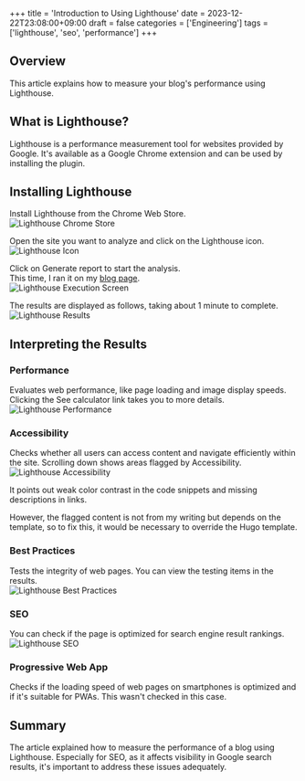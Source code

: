 +++
title = 'Introduction to Using Lighthouse'
date = 2023-12-22T23:08:00+09:00
draft = false
categories = ['Engineering']
tags = ['lighthouse', 'seo', 'performance']
+++

## Overview
This article explains how to measure your blog's performance using Lighthouse.

## What is Lighthouse?
Lighthouse is a performance measurement tool for websites provided by Google. It's available as a Google Chrome extension and can be used by installing the plugin.

## Installing Lighthouse
Install Lighthouse from the Chrome Web Store.  
![Lighthouse Chrome Store](img-009-001.png)

Open the site you want to analyze and click on the Lighthouse icon.  
![Lighthouse Icon](img-009-002.png)

Click on Generate report to start the analysis.  
This time, I ran it on my [blog page](https://bossagyu.com/blog/001-hugo-netlify-build/).  
![Lighthouse Execution Screen](img-009-003.png)

The results are displayed as follows, taking about 1 minute to complete.  
![Lighthouse Results](img-009-004.png)

## Interpreting the Results
### Performance
Evaluates web performance, like page loading and image display speeds. Clicking the See calculator link takes you to more details.  
![Lighthouse Performance](img-009-005.png)

### Accessibility
Checks whether all users can access content and navigate efficiently within the site. Scrolling down shows areas flagged by Accessibility.  
![Lighthouse Accessibility](img-009-006.png)

It points out weak color contrast in the code snippets and missing descriptions in links.

However, the flagged content is not from my writing but depends on the template, so to fix this, it would be necessary to override the Hugo template.

### Best Practices
Tests the integrity of web pages. You can view the testing items in the results.  
![Lighthouse Best Practices](img-009-007.png)

### SEO
You can check if the page is optimized for search engine result rankings.  
![Lighthouse SEO](img-009-008.png)

### Progressive Web App
Checks if the loading speed of web pages on smartphones is optimized and if it's suitable for PWAs. This wasn't checked in this case.

## Summary
The article explained how to measure the performance of a blog using Lighthouse.
Especially for SEO, as it affects visibility in Google search results, it's important to address these issues adequately.